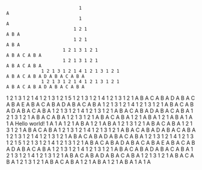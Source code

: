                                1                                                             A
                               1                                                             A
                             1 2 1                                                         A B A
                             1 2 1                                                         A B A
                         1 2 1 3 1 2 1                                                 A B A C A B A
                         1 2 1 3 1 2 1                                                 A B A C A B A
                 1 2 1 3 1 2 1 4 1 2 1 3 1 2 1                                 A B A C A B A D A B A C A B A
                 1 2 1 3 1 2 1 4 1 2 1 3 1 2 1                                 A B A C A B A D A B A C A B A
 1 2 1 3 1 2 1 4 1 2 1 3 1 2 1 5 1 2 1 3 1 2 1 4 1 2 1 3 1 2 1 A B A C A B A D A B A C A B A E A B A C A B A D A B A C A B A
                 1 2 1 3 1 2 1 4 1 2 1 3 1 2 1                                 A B A C A B A D A B A C A B A
                 1 2 1 3 1 2 1 4 1 2 1 3 1 2 1                                 A B A C A B A D A B A C A B A
                         1 2 1 3 1 2 1                                                 A B A C A B A
                         1 2 1 3 1 2 1                                                 A B A C A B A
                             1 2 1                                                         A B A
                             1 2 1                                                         A B A
                               1                                                             A
                               1                                                             A
                                                        Hello world!
                               1                                                             A
                               1                                                             A
                             1 2 1                                                         A B A
                             1 2 1                                                         A B A
                         1 2 1 3 1 2 1                                                 A B A C A B A
                         1 2 1 3 1 2 1                                                 A B A C A B A
                 1 2 1 3 1 2 1 4 1 2 1 3 1 2 1                                 A B A C A B A D A B A C A B A
                 1 2 1 3 1 2 1 4 1 2 1 3 1 2 1                                 A B A C A B A D A B A C A B A
 1 2 1 3 1 2 1 4 1 2 1 3 1 2 1 5 1 2 1 3 1 2 1 4 1 2 1 3 1 2 1 A B A C A B A D A B A C A B A E A B A C A B A D A B A C A B A
                 1 2 1 3 1 2 1 4 1 2 1 3 1 2 1                                 A B A C A B A D A B A C A B A
                 1 2 1 3 1 2 1 4 1 2 1 3 1 2 1                                 A B A C A B A D A B A C A B A
                         1 2 1 3 1 2 1                                                 A B A C A B A
                         1 2 1 3 1 2 1                                                 A B A C A B A
                             1 2 1                                                         A B A
                             1 2 1                                                         A B A
                               1                                                             A
                               1                                                             A

